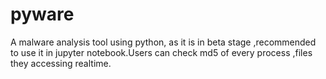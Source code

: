 # pyware
A malware analysis tool using python, as it is in beta stage ,recommended to use it in jupyter notebook.Users can check md5 of every process ,files they accessing realtime.

